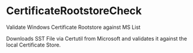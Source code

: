 # CertificateRootstoreCheck
Validate Windows Certificate Rootstore against MS List

Downloads SST File via Certutil from Microsoft and validates it against the local Certificate Store.
